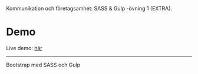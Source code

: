 Kommunikation och företagsamhet: SASS & Gulp -övning 1 (EXTRA).

# Demo
Live demo: [här](https://dvard.github.io/SASS_Upg_1)

___

Bootstrap med SASS och Gulp

